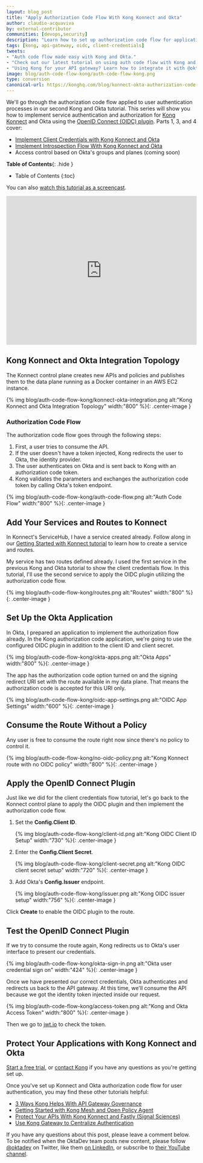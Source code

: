 ```yaml
---
layout: blog_post
title: "Apply Authorization Code Flow With Kong Konnect and Okta"
author: claudio-acquaviva
by: external-contributor
communities: [devops,security]
description: "Learn how to set up authorization code flow for application authentication with Kong and Okta using Kong's OpenID Connect plugin."
tags: [kong, api-gateway, oidc, client-credentials]
tweets:
- "Auth code flow made easy with Kong and Okta."
- "Check out our latest tutorial on using auth code flow with Kong and Okta."
- "Using Kong for your API gateway? Learn how to integrate it with @okta!"
image: blog/auth-code-flow-kong/auth-code-flow-kong.png
type: conversion
canonical-url: https://konghq.com/blog/konnect-okta-authorization-code-flow/
---
```


We'll go through the authorization code flow applied to user authentication processes in our second Kong and Okta tutorial. This series will show you how to implement service authentication and authorization for [Kong Konnect](https://konghq.com/kong-konnect/) and Okta using the [OpenID Connect (OIDC) plugin](https://konghq.com/blog/openid-connect-api-gateway). Parts 1, 3, and 4 cover:

- [Implement Client Credentials with Kong Konnect and Okta](/blog/2021/05/25/client-credentials-kong-konnect)
- [Implement Introspection Flow With Kong Konnect and Okta](/blog/2021/06/11/introspection-flow-kong-konnect)
- Access control based on Okta's groups and planes (coming soon)

**Table of Contents**{: .hide }
* Table of Contents
{:toc}

You can also [watch this tutorial as a screencast](https://youtu.be/WyjSvekzoNk).

<div style="text-align: center; margin-bottom: 1.25rem">
<iframe width="700" height="394" style="max-width: 100%" src="https://www.youtube.com/embed/WyjSvekzoNk" frameborder="0" allow="accelerometer; autoplay; encrypted-media; gyroscope; picture-in-picture" allowfullscreen></iframe>
</div>

## Kong Konnect and Okta Integration Topology

The Konnect control plane creates new APIs and policies and publishes them to the data plane running as a Docker container in an AWS EC2 instance.

{% img blog/auth-code-flow-kong/konnect-okta-integration.png alt:"Kong Konnect and Okta Integration Topology" width:"800" %}{: .center-image }

### Authorization Code Flow

The authorization code flow goes through the following steps: 

1. First, a user tries to consume the API. 
2. If the user doesn't have a token injected, Kong redirects the user to Okta, the identity provider. 
3. The user authenticates on Okta and is sent back to Kong with an authorization code token. 
4. Kong validates the parameters and exchanges the authorization code token by calling Okta's token endpoint.

{% img blog/auth-code-flow-kong/auth-code-flow.png alt:"Auth Code Flow" width:"800" %}{: .center-image }

## Add Your Services and Routes to Konnect

In Konnect's ServiceHub, I have a service created already. Follow along in our [Getting Started with Konnect tutorial](https://konghq.com/blog/getting-started-konnect) to learn how to create a service and routes.

My service has two routes defined already. I used the first service in the previous Kong and Okta tutorial to show the client credentials flow. In this tutorial, I'll use the second service to apply the OIDC plugin utilizing the authorization code flow. 

{% img blog/auth-code-flow-kong/routes.png alt:"Routes" width:"800" %}{: .center-image }

## Set Up the Okta Application

In Okta, I prepared an application to implement the authorization flow already. In the Kong authorization code application, we're going to use the configured OIDC plugin in addition to the client ID and client secret. 

{% img blog/auth-code-flow-kong/okta-apps.png alt:"Okta Apps" width:"800" %}{: .center-image }

The app has the authorization code option turned on and the signing redirect URI set with the route available in my data plane. That means the authorization code is accepted for this URI only. 

{% img blog/auth-code-flow-kong/oidc-app-settings.png alt:"OIDC App Settings" width:"600" %}{: .center-image }

## Consume the Route Without a Policy

Any user is free to consume the route right now since there's no policy to control it. 

{% img blog/auth-code-flow-kong/no-oidc-policy.png alt:"Kong Konnect route with no OIDC policy" width:"800" %}{: .center-image }

## Apply the OpenID Connect Plugin

Just like we did for the client credentials flow tutorial, let's go back to the Konnect control plane to apply the OIDC plugin and then implement the authorization code flow. 

1. Set the **Config.Client ID**. 

    {% img blog/auth-code-flow-kong/client-id.png alt:"Kong OIDC Client ID Setup" width:"730" %}{: .center-image }

2. Enter the **Config.Client Secret**.

    {% img blog/auth-code-flow-kong/client-secret.png alt:"Kong OIDC client secret setup" width:"720" %}{: .center-image }

3. Add Okta's **Config.Issuer** endpoint. 
   
    {% img blog/auth-code-flow-kong/issuer.png alt:"Kong OIDC issuer setup" width:"756" %}{: .center-image }

Click **Create** to enable the OIDC plugin to the route.

## Test the OpenID Connect Plugin

If we try to consume the route again, Kong redirects us to Okta's user interface to present our credentials.

{% img blog/auth-code-flow-kong/okta-sign-in.png alt:"Okta user credential sign on" width:"424" %}{: .center-image }

Once we have presented our correct credentials, Okta authenticates and redirects us back to the API gateway. At this time, we'll consume the API because we got the identity token injected inside our request.

{% img blog/auth-code-flow-kong/access-token.png alt:"Kong and Okta Access Token" width:"800" %}{: .center-image }

Then we go to [jwt.io](http://jwt.io/) to check the token.

## Protect Your Applications with Kong Konnect and Okta

[Start a free trial](https://konghq.com/kong-konnect/), or [contact Kong](https://support.konghq.com/support/s/) if you have any questions as you're getting set up.

Once you've set up Konnect and Okta authorization code flow for user authentication, you may find these other tutorials helpful:

- [3 Ways Kong Helps With API Gateway Governance](https://konghq.com/blog/api-gateway-governance)
- [Getting Started with Kong Mesh and Open Policy Agent](https://konghq.com/blog/kong-service-mesh-and-opa-policy/)
- [Protect Your APIs With Kong Konnect and Fastly (Signal Sciences)](https://konghq.com/blog/kong-konnect-fastly/)
- [Use Kong Gateway to Centralize Authentication](/blog/2021/03/26/use-kong-gateway-to-centralize-authentication)

If you have any questions about this post, please leave a comment below. To be notified when the OktaDev team posts new content, please follow [@oktadev](https://twitter.com/oktadev) on Twitter, like them [on LinkedIn](https://www.linkedin.com/company/oktadev/), or subscribe to [their YouTube channel](https://www.youtube.com/oktadev).
